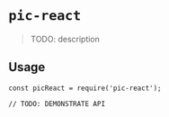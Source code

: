 # `pic-react`

> TODO: description

## Usage

```
const picReact = require('pic-react');

// TODO: DEMONSTRATE API
```
